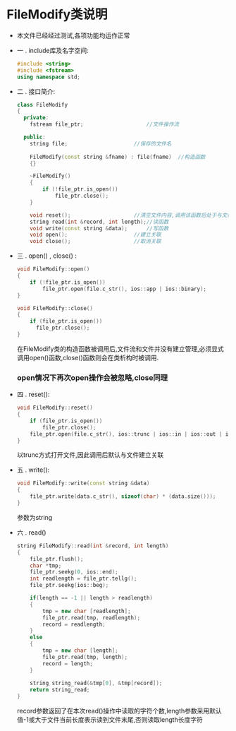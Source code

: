 # FileModify类说明

* 本文件已经经过测试,各项功能均运作正常

* 一 . include库及名字空间:

  ```c++
  #include <string>
  #include <fstream>
  using namespace std;
  ```

* 二 . 接口简介:

  ```c++
  class FileModify
  {
    private:
      fstream file_ptr;                    //文件操作流

    public:
      string file;					   //保存的文件名
      
      FileModify(const string &fname) : file(fname)  //构造函数
      {}

      ~FileModify()					
      {
          if (!file_ptr.is_open())
              file_ptr.close();
      }

      void reset();					   //清空文件内容,调用该函数后处于与文件关联状态
      string read(int &record, int length);//读函数
      void write(const string &data);      //写函数
      void open();					   //建立关联
      void close();					   //取消关联
  ```

* 三 . open() , close() :

  ```c++
  void FileModify::open()
  {
      if (!file_ptr.is_open())
          file_ptr.open(file.c_str(), ios::app | ios::binary);
  }

  void FileModify::close()
  {
      if (file_ptr.is_open())
  	    file_ptr.close();
  }
  ```

  在FileModify类的构造函数被调用后,文件流和文件并没有建立管理,必须显式调用open()函数,close()函数则会在类析构时被调用.

  ### open情况下再次open操作会被忽略,close同理

* 四 . reset():

  ```c++
  void FileModify::reset()
  {
      if (file_ptr.is_open())
          file_ptr.close();
      file_ptr.open(file.c_str(), ios::trunc | ios::in | ios::out | ios::binary);
  }
  ```

  以trunc方式打开文件,因此调用后默认与文件建立关联

* 五 . write():

  ```c++
  void FileModify::write(const string &data)
  {
      file_ptr.write(data.c_str(), sizeof(char) * (data.size()));
  }
  ```

  参数为string

* 六 . read()

  ```c++
  string FileModify::read(int &record, int length)
  { 
      file_ptr.flush();
      char *tmp;
      file_ptr.seekg(0, ios::end);
      int readlength = file_ptr.tellg();
      file_ptr.seekg(ios::beg);

      if(length == -1 || length > readlength)
      {
          tmp = new char [readlength];
          file_ptr.read(tmp, readlength);
          record = readlength;
      }
      else
      {
          tmp = new char [length];
          file_ptr.read(tmp, length);
          record = length;
      }
      
      string string_read(&tmp[0], &tmp[record]);
      return string_read;
  }
  ```

  record参数返回了在本次read()操作中读取的字符个数,length参数采用默认值-1或大于文件当前长度表示读到文件末尾,否则读取length长度字符
